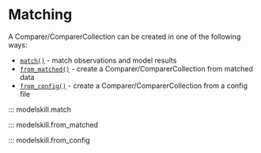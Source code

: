 # Matching

A Comparer/ComparerCollection can be created in one of the following ways:

* [`match()`](#modelskill.match) - match observations and model results
* [`from_matched()`](#modelskill.from_matched) - create a Comparer/ComparerCollection from matched data
* [`from_config()`](#modelskill.from_config) - create a Comparer/ComparerCollection from a config file


::: modelskill.match

::: modelskill.from_matched

::: modelskill.from_config